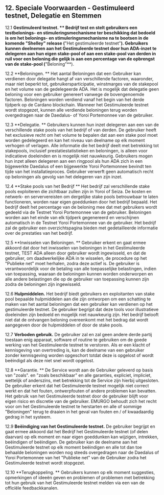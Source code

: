 ## 12. Speciale Voorwaarden - Gestimuleerd testnet, Delegatie en Stemmen

12.1 **Gestimuleerd testnet. ** Bedrijf test en stelt gebruikers een testbelonings- en stimuleringsmechanisme ter beschikking dat bedoeld is om het belonings- en stimuleringsmechanisme na te bootsen in de komende "Shelley" release (**"Het gestimuleerde testnet"**). Gebruikers kunnen deelnemen aan het Gestimuleerde testnet door hun ADA-inzet te delegeren aan hun eigen stake-pool of aan een stake-pool van derden in ruil voor een beloning die gelijk is aan een percentage van de opbrengst van de stake-pool (**"Beloning"**).

12.2 **Beloningen. ** Het aantal Beloningen dat een Gebruiker kan verdienen door delegatie hangt af van verschillende factoren, waaronder, maar niet beperkt tot, gebruikersparticipatie, winstmarges van de stakepool en het volume van de gedelegeerde ADA. Het is mogelijk dat delegatie geen beloning voor een gebruiker genereert vanwege de bovengenoemde factoren. Beloningen worden verdiend vanaf het begin van het derde tijdperk op de Cardano blockchain. Wanneer het Gestimuleerde testnet wordt stopgezet, kunnen alle verdiende beloningen terug worden overgedragen naar de Daedalus- of Yoroi Portemonnee van de gebruiker.

12.3 **Delegatie. ** Gebruikers kunnen hun inzet delegeren aan een van de verschillende stake pools van het bedrijf of van derden. De gebruiker heeft het exclusieve recht om het volume te bepalen dat aan een stake pool moet worden gedelegeerd en kan het niveau van deelname op elk moment verhogen of verlagen. Alle informatie die het bedrijf deelt met betrekking tot stakepools, inclusief prestatiestatistieken en beloningen, is alleen voor indicatieve doeleinden en is mogelijk niet nauwkeurig. Gebruikers mogen hun inzet alleen delegeren aan een ringpool als hun ADA zich in een bijgewerkte Daedalus of een bijgewerkte Yoroi Portemonnee bevindt ten tijde van het installatieproces. Gebruiker verwerft geen automatisch recht op beloningen als gevolg van het delegeren van zijn inzet.

12.4 **Stake pools van het Bedrijf ** Het bedrijf zal verschillende stake pools exploiteren die zichtbaar zullen zijn in Yoroi of Seiza. De kosten en netwerk- en serververeisten om dergelijke stake pools betrouwbaar te laten functioneren, worden naar eigen goeddunken door het bedrijf bepaald. Het bedrijf deelt het percentage van de beloning mee dat met gebruikers wordt gedeeld via de Testnet Yoroi Portemonnee van de gebruiker. Beloningen worden aan het einde van elk tijdperk gegenereerd en verschijnen automatisch in de Testnet Yoroi Portemonnee van de gebruiker. Het bedrijf zal de gebruiker een overzichtspagina bieden met gedetailleerde informatie over de prestaties van het bedrijf.

12.5 **Inwisselen van Beloningen. ** Gebruiker erkent en gaat ermee akkoord dat door het inwisselen van beloningen in het Gestimuleerde testnet, TEST ADA alleen door gebruiker wordt ingewisseld, en dat de gebruiker, om daadwerkelijke ADA in te wisselen, de procedure op het "Publieke net" moet herhalen, zodra deze actief is. De gebruiker is verantwoordelijk voor de betaling van alle toepasselijke belastingen, indien van toepassing, waaraan de beloningen kunnen worden onderworpen en alle andere belastingen die op de gebruiker van toepassing kunnen zijn zodra de beloningen zijn ingewisseld.

12.6 **Hulpmiddelen.** Het bedrijf biedt gebruikers en exploitanten van stake pool bepaalde hulpmiddelen aan die zijn ontworpen om een ​​schatting te maken van het aantal beloningen dat een gebruiker kan verdienen op het gestimuleerde testnet. De gebruiker begrijpt dat deze tools voor illustratieve doeleinden zijn bedoeld en mogelijk niet nauwkeurig zijn. Het bedrijf belooft niet dat de ontvangen beloning overeenkomt met het bedrag dat wordt aangegeven door de hulpmiddelen of door de stake pools.

12.7 **Verboden gebruik.** De gebruiker zal en zal geen andere derde partij toestaan ​​enig apparaat, software of routine te gebruiken om de goede werking van het Gestimuleerde testnet te verstoren. Als er een klacht of kennisgeving van overtreding is, kan de deelname van een gebruiker zonder kennisgeving worden opgeschort totdat deze is opgelost of wordt beëindigd als deze niet snel wordt opgelost.

12.8 **Garantie. ** De Service wordt aan de Gebruiker geleverd op basis van "zoals". en "zoals beschikbaar" en alle garanties, expliciet, impliciet, wettelijk of anderszins, met betrekking tot de Service zijn hierbij uitgesloten. De gebruiker erkent dat het Gestimuleerde testnet mogelijk niet correct werkt en dat het fouten, ontwerpfouten of andere problemen kan bevatten. Het gebruik van het Gestimuleerde testnet door de gebruiker blijft voor eigen risico en discretie van de gebruiker. EMURGO behoudt zich het recht voor om het Gestimuleerde testnet te herstarten en alle of sommige "Beloningen" terug te draaien in het geval van fouten en / of kwaadaardig gedrag in het systeem.

12.9 **Beëindiging van het Gestimuleerde testnet.** De gebruiker begrijpt en gaat ermee akkoord dat het Bedrijf het Gestimuleerde testnet (of delen daarvan) op elk moment en naar eigen goeddunken kan wijzigen, intrekken, beëindigen of beëindigen. De gebruiker kan de deelname aan het Gestimuleerde testnet op elk moment beëindigen en alle tot dan toe behaalde beloningen worden nog steeds overgedragen naar de Daedalus of Yoroi Portemonnee van het "Publieke net" van de Gebruiker zodra het Gestimuleerde testnet wordt stopgezet.

12.10 **Terugkoppeling. ** Gebruikers kunnen op elk moment suggesties, opmerkingen of ideeën geven en problemen of problemen met betrekking tot hun gebruik van het Gestimuleerde testnet melden via een van de officiële feedbackkanalen.
